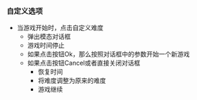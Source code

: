 ### 自定义选项

- 当游戏开始时，点击自定义难度
  - 弹出模态对话框
  - 游戏时间停止
  - 如果点击按钮Ok，那么按照对话框中的参数开始一个新游戏
  - 如果点击按钮Cancel或者直接关闭对话框
  	- 恢复时间
  	- 将难度调整为原来的难度
  	- 游戏继续